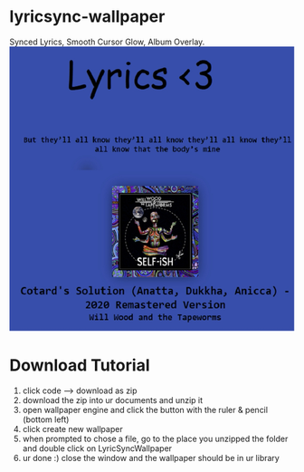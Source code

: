 

# lyricsync-wallpaper
Synced Lyrics, Smooth Cursor Glow, Album Overlay.
![one of THE thumbnails of all time](https://github.com/ApplioDev/lyricsync-wallpaper/blob/main/preview.jpg "wow very thumbnail")


# Download Tutorial
1) click code --> download as zip
2) download the zip into ur documents and unzip it
3) open wallpaper engine and click the button with the ruler & pencil (bottom left)
4) click create new wallpaper
5) when prompted to chose a file, go to the place you unzipped the folder and double click on LyricSyncWallpaper
6) ur done :) close the window and the wallpaper should be in ur library
